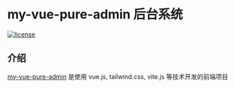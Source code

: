<h1>my-vue-pure-admin 后台系统 </h1>

[![license](https://img.shields.io/github/license/pure-admin/vue-pure-admin.svg)](LICENSE)

## 介绍

[my-vue-pure-admin](https://github.com/thinkinbig/my-pure-admin-thin) 是使用 vue.js, tailwind.css, vite.js 等技术开发的前端项目
